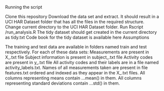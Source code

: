 Running the script

Clone this repository
Download the data set and extract. It should result in a UCI HAR Dataset folder that has all the files in the required structure.
Change current directory to the UCI HAR Dataset folder.
Run Rscript <path to>/run_analysis.R
The tidy dataset should get created in the current directory as tidy.txt
Code book for the tidy dataset is available here
Assumptions

The training and test data are available in folders named train and test respectively.
For each of these data sets:
Measurements are present in X_<dataset>.txt file
Subject information is present in subject_<dataset>.txt file
Activity codes are present in y_<dataset>.txt file
All activity codes and their labels are in a file named activity_labels.txt.
Names of all measurements taken are present in file features.txt ordered and indexed as they appear in the X_<dataset>.txt files.
All columns representing means contain ...mean() in them.
All columns representing standard deviations contain ...std() in them.

